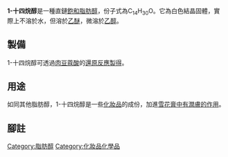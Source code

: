**1-十四烷醇**是一種直鏈[飽和](https://zh.wikipedia.org/wiki/飽和_\(化學\) "wikilink")[脂肪醇](../Page/脂肪醇.md "wikilink")，份子式為C<sub>14</sub>H<sub>30</sub>O。它為白色結晶固體，實際上不溶於水，但溶於[乙醚](../Page/乙醚.md "wikilink")，微溶於[乙醇](../Page/乙醇.md "wikilink")。

## 製備

1-十四烷醇可透過[肉豆蔻酸](../Page/肉豆蔻酸.md "wikilink")的[還原反應製得](https://zh.wikipedia.org/wiki/有機氧化還原反應 "wikilink")。

## 用途

如同其他脂肪醇，1-十四烷醇是一些[化妝品](../Page/化妝品.md "wikilink")的成份，加進[雪花膏中有](https://zh.wikipedia.org/wiki/雪花膏 "wikilink")[潤膚的作用](https://zh.wikipedia.org/wiki/潤膚膏 "wikilink")。

## 腳註

[Category:脂肪醇](https://zh.wikipedia.org/wiki/Category:脂肪醇 "wikilink") [Category:化妝品化學品](https://zh.wikipedia.org/wiki/Category:化妝品化學品 "wikilink")